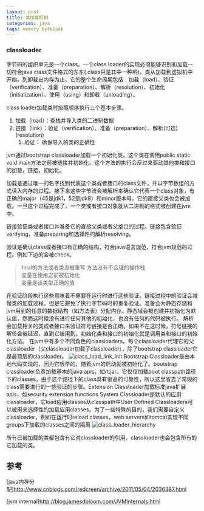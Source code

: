 ```yaml
---
layout: post
title: 类加载机制
categories: java
tags: memory byteCode
---
```


### classloader

字节码的组织单元是一个class。一个class loader的实现必须能够识别和加载一切符合java class文件格式的东东(.class只是其中一种哟)。类从加载到虚拟机中开始，到卸载出内存为止，它的整个生命周期包括：加载（load）、验证（verification）、准备（preparation）、解析（resolution）、初始化（initialization）、使用（using）和卸载（unloading）。


class loader加载类时按照顺序执行三个基本步骤。

1.   加载（load）：查找并导入类的二进制数据
2.   链接（link）：验证（verification）、准备（preparation）、解析(可选)(resolution)
     1.   验证： 确保导入的类的正确性  



jvm通过bootstrap classloader加载一个初始化类。这个类在调用public static void main方法之前被链接并初始化。这个方法的执行会反过来驱动其他类和接口的加载，链接，初始化。

加载是通过唯一的名字找到代表这个类或者接口的class文件，并以字节数组的方式读入内存的过程。接下来这些字节流会被解析来确认它代表一个class对象，有正确的major（45是jdk1，52是jdk8）和minor版本号。它的直接父类也会被加载。一旦这个过程完成了，一个类或者接口对象就从二进制的格式被创建在jvm中。

链接验证类或者接口并准备它的直接父类或者父接口的过程。链接包含验证verifying，准备preparing和选择性的解析resolving。

验证是确认class或者接口有正确的结构，符合java语言规范，符合jvm规范的过程。例如下边的会被check。

>final的方法或者类没被重写
>方法没有不合理的操作栈  
>变量在使用之前被初始化  
>变量是该类型正确的值  

在验证阶段执行这些意味着不需要在运行时进行这些验证。链接过程中的验证会减慢类的加载过程，但是它避免了执行字节码时的重复验证。准备会为静态存储和jvm用到的任意的数据结构（如方法表）分配内存。静态域会被创建并初始化为默认值，然而这时候没有进行任何其他的初始化，也没有任何的代码被执行。
解析会加载相关的类或者接口来验证符号链接是否正确。如果不在这时候，符号链接的解析会被延迟，直到它被用到。初始化类和接口的初始化就是调用类和接口的初始化方法。
在jvm中有多个不同角色的classloaders。每个classloader代理它的父classloader（父classloader加载子classloader），除了bootstrap classloader它是最顶层的classloader。
![class_load_link_init](http://blog.jamesdbloom.com/images_2013_11_17_17_56/Class_Loading_Linking_Initializing.png)
Bootstrap Classloader是由本地代码实现的，因为它很早的，随着jvm的启动就被初始化了。bootstrap classloader负责加载基本的java apis，如rt.jar。它仅仅加载boot classpath路径下的classes，由于这个路径下的class具有很高的可靠性，所以这里省去了常规的class需要进行的一些验证的步骤。Extension Classloader加载标准java扩展apis，如security extension functions System Classloader是默认的应用classloader，它load应用classes从classpath中User Defined Classloaders可以被用来选择性的加载应用classes。为了一些特殊的目的，我们需要自定义classloader，例如在运行时reload classes，web servers如tomcat实现不同groups下加载的classes之间的隔离
![class_loader_hierarchy](http://blog.jamesdbloom.com/images_2013_11_17_17_56/class_loader_hierarchy.png)

所有已被加载的类都包含有它对classloader的引用。classloader也会包含所有的它加载的类。

## 参考

[java内存分配]<http://www.cnblogs.com/redcreen/archive/2011/05/04/2036387.html>

[jvm internal]<http://blog.jamesdbloom.com/JVMInternals.html>
